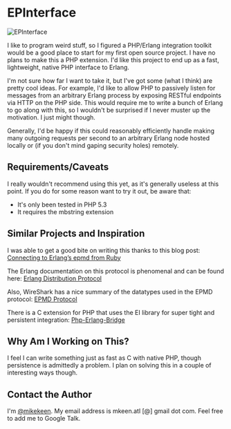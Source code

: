 EPInterface
===========

![EPInterface](http://mkeen.github.com/img/epinterface.png "EPInterface")

I like to program weird stuff, so I figured a PHP/Erlang integration toolkit would be a
good place to start for my first open source project. I have no plans to make this a PHP
extension. I'd like this project to end up as a fast, lightweight, native PHP interface
to Erlang.

I'm not sure how far I want to take it, but I've got some (what I think) are pretty cool
ideas. For example, I'd like to allow PHP to passively listen for messages from an arbitrary
Erlang process by exposing RESTful endpoints via HTTP on the PHP side. This would require
me to write a bunch of Erlang to go along with this, so I wouldn't be surprised if I never
muster up the motivation. I just might though.

Generally, I'd be happy if this could reasonably efficiently handle making many outgoing
requests per second to an arbitrary Erlang node hosted locally or (if you don't mind
gaping security holes) remotely.

Requirements/Caveats
--------------------

I really wouldn't recommend using this yet, as it's generally useless at this point. If
you do for some reason want to try it out, be aware that:

+ It's only been tested in PHP 5.3
+ It requires the mbstring extension

Similar Projects and Inspiration
--------------------------------

I was able to get a good bite on writing this thanks to this blog post:
[Connecting to Erlang’s epmd from Ruby](http://weblog.miceda.org/2009/04/24/connecting-to-erlangs-epmd-from-ruby/)

The Erlang documentation on this protocol is phenomenal and can be found here:
[Erlang Distribution Protocol](http://ftp.sunet.se/pub/lang/erlang/doc/apps/erts/erl_dist_protocol.html)

Also, WireShark has a nice summary of the datatypes used in the EPMD protocol:
[EPMD Protocol](http://www.wireshark.org/docs/dfref/e/epmd.html)

There is a C extension for PHP that uses the EI library for super tight and persistent integration:
[Php-Erlang-Bridge](http://code.google.com/p/mypeb/)

Why Am I Working on This?
-------------------------

I feel I can write something just as fast as C with native PHP, though persistence is
admittedly a problem. I plan on solving this in a couple of interesting ways though.

Contact the Author
------------------
I'm [@mikekeen](http://twitter.com/mikekeen).
My email address is mkeen.atl [@] gmail dot com. Feel free to add me to Google Talk.
